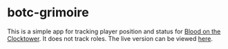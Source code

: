 # botc-grimoire

This is a simple app for tracking player position and status
for [Blood on the Clocktower](https://bloodontheclocktower.com/).
It does not track roles. The live version can be viewed
[here](https://jbartz93.github.io/botc-grimoire/).